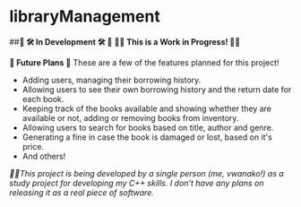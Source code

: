 # libraryManagement
##**🚧 🛠️ In Development 🛠️ 🚧**
**👷‍♀️ This is a Work in Progress! 👷‍♂️**

**🚀 Future Plans 🚀**
These are a few of the features planned for this project!
  - Adding users, managing their borrowing history.
  - Allowing users to see their own borrowing history and the return date for each book.
  - Keeping track of the books available and showing whether they are available or not, adding or removing books from inventory.
  - Allowing users to search for books based on title, author and genre.
  - Generating a fine in case the book is damaged or lost, based on it's price.
  - And others!



*👨‍💻This project is being developed by a single person (me, vwanako!) as a study project for developing my C++ skills. I don't have any plans on releasing it as a real piece of software.*
